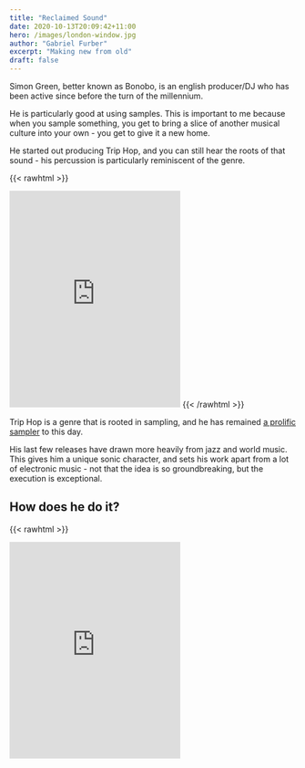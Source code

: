 ```yaml
---
title: "Reclaimed Sound"
date: 2020-10-13T20:09:42+11:00
hero: /images/london-window.jpg
author: "Gabriel Furber"
excerpt: "Making new from old"
draft: false
---
```


Simon Green, better known as Bonobo, is an english producer/DJ who has been active since before the turn of the millennium.

He is particularly good at using samples. 
This is important to me because when you sample something, you get to bring a slice of another musical culture into your own - you get to give it a new home.

He started out producing Trip Hop, and you can still hear the roots of that sound - his percussion is particularly reminiscent of the genre.

{{< rawhtml >}}
<iframe 
	src="https://open.spotify.com/embed/track/2OjroXJpcXNmNcfNUnb9FE" 
	width="300" 
	height="380" 
	frameborder="0" 
	allowtransparency="true" 
	allow="encrypted-media">	
</iframe>
{{< /rawhtml >}}

Trip Hop is a genre that is rooted in sampling, and he has remained [a prolific sampler](https://www.whosampled.com/Bonobo/) to this day.

His last few releases have drawn more heavily from jazz and world music.
This gives him a unique sonic character, and sets his work apart from a lot of electronic music - not that the idea is so groundbreaking, but the execution is exceptional. 

## How does he do it?
{{< rawhtml >}}
<iframe 
	src="https://open.spotify.com/embed/track/2pYvd6cHcAIMAM6xMD6nok" 
	width="300" 
	height="380" 
	frameborder="0" 
	allowtransparency="true" 
	allow="encrypted-media"
</iframe>
{{< /rawhtml >}}

Thankfully, we can get some insight into Simon's process from his episode on [Song Exploder](https://songexploder.net/bonobo).

Some of the techniques he mentions using are pitch shifting audio up or down a few tones to give it an otherworldly character, using ambiences he collected himself on a train journey to give the track some air, and taking drum fills from old jazz records to fill out the space between his kicks and snares - clearly showing his Trip Hop roots. 
We can also hear that he doesn't always cut a sample right on the transient, sometimes he's using the tail end of a sound.

He mentioned that he pulled the harp loop into ableton while he was on a plane. This would suggest that he has a user library full of ideas that he can demo easily against different projects to see if they fit. A good reason to keep your musical ideas properly organised, so they can be used without digging around in old sets.

Both the sound sources chosen and techniques used give Bonobo's sampling a unique flavour.

The constant practice like on the plane is what gives him the skills. 
His jumping between genres broadens his selection. 

Sampling gives these musical ideas a new purpose, a new story. They get to become more widely heard and creatively developed outside of the context of their creation, raising the question:

>“Is home where you are, or where you are from, when you move around?” - [Bonobo](https://www.thelineofbestfit.com/news/latest-news/bonobos-back-with-kerala-the-brandy-sampling-first-taste-of-new-album-migration)